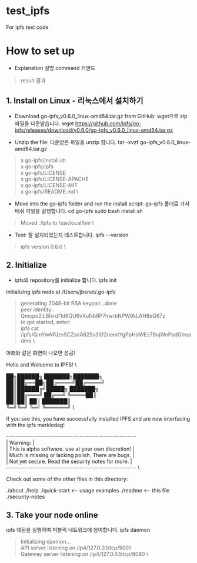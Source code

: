 # test_ipfs
For ipfs test code

# How to set up
- Explanation 설명
command 커맨드

> result 결과

## 1. Install on Linux - 리눅스에서 설치하기
- Download go-ipfs_v0.6.0_linux-amd64.tar.gz from GitHub: wget으로 zip파일을 다운받습니다.
wget https://github.com/ipfs/go-ipfs/releases/download/v0.6.0/go-ipfs_v0.6.0_linux-amd64.tar.gz

- Unzip the file: 다운받은 파일을 unzip 합니다.
tar -xvzf go-ipfs_v0.6.0_linux-amd64.tar.gz

> x go-ipfs/install.sh \
> x go-ipfs/ipfs \
> x go-ipfs/LICENSE \
> x go-ipfs/LICENSE-APACHE \
> x go-ipfs/LICENSE-MIT \
> x go-ipfs/README.md \

- Move into the go-ipfs folder and run the install script: go-ipfs 폴더로 가서 배쉬 파일을 실행합니다.
cd go-ipfs
sudo bash install.sh

> Moved ./ipfs to /usr/local/bin \

- Test: 잘 설치되었는지 테스트합니다.
ipfs --version

> ipfs version 0.6.0 \


## 2. Initialize
- ipfs의 repository를 initialize 합니다.
ipfs init

initializing ipfs node at /Users/jbenet/.go-ipfs
> generating 2048-bit RSA keypair...done \
> peer identity: Qmcpo2iLBikrdf1d6QU6vXuNb6P7hwrbNPW9kLAH8eG67z \
> to get started, enter: \
>   ipfs cat /ipfs/QmYwAPJzv5CZsnA625s3Xf2nemtYgPpHdWEz79ojWnPbdG/readme \

아래와 같은 화면이 나오면 성공!

Hello and Welcome to IPFS! \

██╗██████╗ ███████╗███████╗ \
██║██╔══██╗██╔════╝██╔════╝ \
██║██████╔╝█████╗  ███████╗ \
██║██╔═══╝ ██╔══╝  ╚════██║ \
██║██║     ██║     ███████║ \
╚═╝╚═╝     ╚═╝     ╚══════╝ \

If you see this, you have successfully installed
IPFS and are now interfacing with the ipfs merkledag!

 ------------------------------------------------------- \
| Warning:                                              | \
|   This is alpha software. use at your own discretion! | \
|   Much is missing or lacking polish. There are bugs.  | \
|   Not yet secure. Read the security notes for more.   | \
 ------------------------------------------------------- \

Check out some of the other files in this directory:

  ./about
  ./help
  ./quick-start     <-- usage examples
  ./readme          <-- this file
  ./security-notes
  
  
## 3. Take your node online
ipfs 데몬을 실행하여 퍼블릭 네트워크에 참여합니다.
ipfs daemon

> Initializing daemon... \
> API server listening on /ip4/127.0.0.1/tcp/5001 \
> Gateway server listening on /ip4/127.0.0.1/tcp/8080 \
